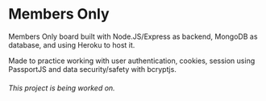 # Members Only

Members Only board built with Node.JS/Express as backend, MongoDB as database, and using Heroku to host it.

Made to practice working with user authentication, cookies, session using PassportJS and data security/safety with bcryptjs.

###### This project is being worked on.
